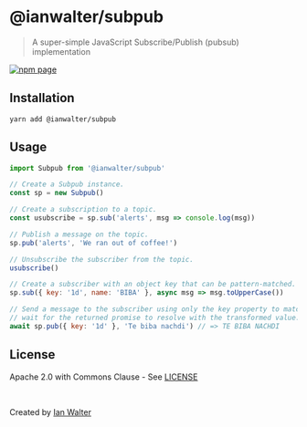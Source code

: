 # @ianwalter/subpub
> A super-simple JavaScript Subscribe/Publish (pubsub) implementation

[![npm page][npmImage]][npmUrl]

## Installation

```console
yarn add @ianwalter/subpub
```

## Usage

```js
import Subpub from '@ianwalter/subpub'

// Create a Subpub instance.
const sp = new Subpub()

// Create a subscription to a topic.
const usubscribe = sp.sub('alerts', msg => console.log(msg))

// Publish a message on the topic.
sp.pub('alerts', 'We ran out of coffee!')

// Unsubscribe the subscriber from the topic.
usubscribe()

// Create a subscriber with an object key that can be pattern-matched.
sp.sub({ key: '1d', name: 'BIBA' }, async msg => msg.toUpperCase())

// Send a message to the subscriber using only the key property to match and
// wait for the returned promise to resolve with the transformed value.
await sp.pub({ key: '1d' }, 'Te biba nachdi') // => TE BIBA NACHDI
```

## License

Apache 2.0 with Commons Clause - See [LICENSE][licenseUrl]

&nbsp;

Created by [Ian Walter](https://iankwalter.com)

[npmImage]: https://img.shields.io/npm/v/@ianwalter/subpub.svg
[npmUrl]: https://www.npmjs.com/package/@ianwalter/subpub
[licenseUrl]: https://github.com/ianwalter/subpub/blob/master/LICENSE

